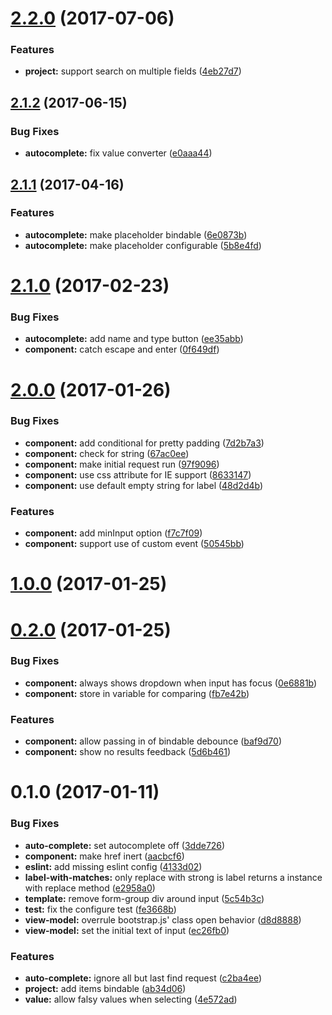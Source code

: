 <a name="2.2.0"></a>
# [2.2.0](https://github.com/SpoonX/aurelia-autocomplete/compare/v2.1.2...v2.2.0) (2017-07-06)


### Features

* **project:** support search on multiple fields ([4eb27d7](https://github.com/SpoonX/aurelia-autocomplete/commit/4eb27d7))



<a name="2.1.2"></a>
## [2.1.2](https://github.com/SpoonX/aurelia-autocomplete/compare/v2.1.1...v2.1.2) (2017-06-15)


### Bug Fixes

* **autocomplete:** fix value converter ([e0aaa44](https://github.com/SpoonX/aurelia-autocomplete/commit/e0aaa44))



<a name="2.1.1"></a>
## [2.1.1](https://github.com/SpoonX/aurelia-autocomplete/compare/v2.1.0...v2.1.1) (2017-04-16)


### Features

* **autocomplete:** make placeholder bindable ([6e0873b](https://github.com/SpoonX/aurelia-autocomplete/commit/6e0873b))
* **autocomplete:** make placeholder configurable ([5b8e4fd](https://github.com/SpoonX/aurelia-autocomplete/commit/5b8e4fd))



<a name="2.1.0"></a>
# [2.1.0](https://github.com/SpoonX/aurelia-autocomplete/compare/v2.0.0...v2.1.0) (2017-02-23)


### Bug Fixes

* **autocomplete:** add name and type button ([ee35abb](https://github.com/SpoonX/aurelia-autocomplete/commit/ee35abb))
* **component:** catch escape and enter ([0f649df](https://github.com/SpoonX/aurelia-autocomplete/commit/0f649df))



<a name="2.0.0"></a>
# [2.0.0](https://github.com/SpoonX/aurelia-autocomplete/compare/v1.0.0...v2.0.0) (2017-01-26)


### Bug Fixes

* **component:** add conditional for pretty padding ([7d2b7a3](https://github.com/SpoonX/aurelia-autocomplete/commit/7d2b7a3))
* **component:** check for string ([67ac0ee](https://github.com/SpoonX/aurelia-autocomplete/commit/67ac0ee))
* **component:** make initial request run ([97f9096](https://github.com/SpoonX/aurelia-autocomplete/commit/97f9096))
* **component:** use css attribute for IE support ([8633147](https://github.com/SpoonX/aurelia-autocomplete/commit/8633147))
* **component:** use default empty string for label ([48d2d4b](https://github.com/SpoonX/aurelia-autocomplete/commit/48d2d4b))


### Features

* **component:** add minInput option ([f7c7f09](https://github.com/SpoonX/aurelia-autocomplete/commit/f7c7f09))
* **component:** support use of custom event ([50545bb](https://github.com/SpoonX/aurelia-autocomplete/commit/50545bb))



<a name="1.0.0"></a>
# [1.0.0](https://github.com/SpoonX/aurelia-autocomplete/compare/v0.2.0...v1.0.0) (2017-01-25)



<a name="0.2.0"></a>
# [0.2.0](https://github.com/SpoonX/aurelia-autocomplete/compare/v0.1.0...v0.2.0) (2017-01-25)


### Bug Fixes

* **component:** always shows dropdown when input has focus ([0e6881b](https://github.com/SpoonX/aurelia-autocomplete/commit/0e6881b))
* **component:** store in variable for comparing ([fb7e42b](https://github.com/SpoonX/aurelia-autocomplete/commit/fb7e42b))


### Features

* **component:** allow passing in of bindable debounce ([baf9d70](https://github.com/SpoonX/aurelia-autocomplete/commit/baf9d70))
* **component:** show no results feedback ([5d6b461](https://github.com/SpoonX/aurelia-autocomplete/commit/5d6b461))



<a name="0.1.0"></a>
# 0.1.0 (2017-01-11)


### Bug Fixes

* **auto-complete:** set autocomplete off ([3dde726](https://github.com/SpoonX/aurelia-autocomplete/commit/3dde726))
* **component:** make href inert ([aacbcf6](https://github.com/SpoonX/aurelia-autocomplete/commit/aacbcf6))
* **eslint:** add missing eslint config ([4133d02](https://github.com/SpoonX/aurelia-autocomplete/commit/4133d02))
* **label-with-matches:** only replace with strong is label returns a instance with replace method ([e2958a0](https://github.com/SpoonX/aurelia-autocomplete/commit/e2958a0))
* **template:** remove form-group div around input ([5c54b3c](https://github.com/SpoonX/aurelia-autocomplete/commit/5c54b3c))
* **test:** fix the configure test ([fe3668b](https://github.com/SpoonX/aurelia-autocomplete/commit/fe3668b))
* **view-model:** overrule bootstrap.js' class open behavior ([d8d8888](https://github.com/SpoonX/aurelia-autocomplete/commit/d8d8888))
* **view-model:** set the initial text of input ([ec26fb0](https://github.com/SpoonX/aurelia-autocomplete/commit/ec26fb0))


### Features

* **auto-complete:** ignore all but last find request ([c2ba4ee](https://github.com/SpoonX/aurelia-autocomplete/commit/c2ba4ee))
* **project:** add items bindable ([ab34d06](https://github.com/SpoonX/aurelia-autocomplete/commit/ab34d06))
* **value:** allow falsy values when selecting ([4e572ad](https://github.com/SpoonX/aurelia-autocomplete/commit/4e572ad))



